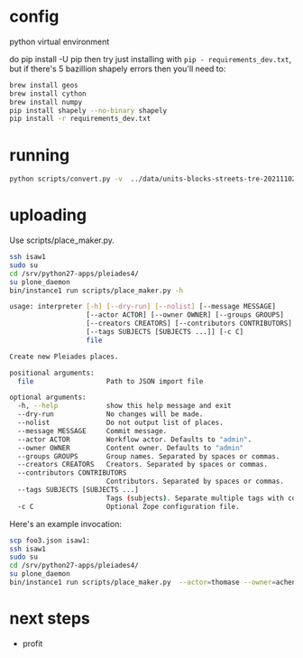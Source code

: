 # config

python virtual environment

do pip install -U pip then
try just installing with `pip - requirements_dev.txt`, but if there's 5 bazillion shapely errors then you'll need to:

```bash
brew install geos
brew install cython
brew install numpy
pip install shapely --no-binary shapely
pip install -r requirements_dev.txt
```

# running

```bash
python scripts/convert.py -v  ../data/units-blocks-streets-tre-20211102.csv ~/scratch/foo.json
```

# uploading

Use scripts/place_maker.py.

```bash
ssh isaw1
sudo su
cd /srv/python27-apps/pleiades4/
su plone_daemon
bin/instance1 run scripts/place_maker.py -h

usage: interpreter [-h] [--dry-run] [--nolist] [--message MESSAGE]
                   [--actor ACTOR] [--owner OWNER] [--groups GROUPS]
                   [--creators CREATORS] [--contributors CONTRIBUTORS]
                   [--tags SUBJECTS [SUBJECTS ...]] [-c C]
                   file

Create new Pleiades places.

positional arguments:
  file                  Path to JSON import file

optional arguments:
  -h, --help            show this help message and exit
  --dry-run             No changes will be made.
  --nolist              Do not output list of places.
  --message MESSAGE     Commit message.
  --actor ACTOR         Workflow actor. Defaults to "admin".
  --owner OWNER         Content owner. Defaults to "admin"
  --groups GROUPS       Group names. Separated by spaces or commas.
  --creators CREATORS   Creators. Separated by spaces or commas.
  --contributors CONTRIBUTORS
                        Contributors. Separated by spaces or commas.
  --tags SUBJECTS [SUBJECTS ...]
                        Tags (subjects). Separate multiple tags with commas.
  -c C                  Optional Zope configuration file.

```

Here's an example invocation:

```bash
scp foo3.json isaw1:
ssh isaw1
sudo su
cd /srv/python27-apps/pleiades4/
su plone_daemon
bin/instance1 run scripts/place_maker.py  --actor=thomase --owner=achen --creators=achen --contributors=kcl,thomase,jbecker --tags='YDEA project' /home/thomase/foo3.json
```

# next steps

- profit

